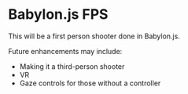 # Babylon.js FPS

This will be a first person shooter done in Babylon.js.

Future enhancements may include:
* Making it a third-person shooter
* VR
* Gaze controls for those without a controller

